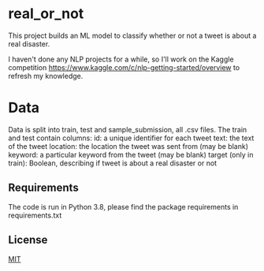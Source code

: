 # real_or_not

This project builds an ML model to classify whether or not a tweet is about a real disaster.

I haven't done any NLP projects for a while, so I'll work on the Kaggle competition https://www.kaggle.com/c/nlp-getting-started/overview to refresh my knowledge.

# Data

Data is split into train, test and sample_submission, all .csv files.
The train and test contain columns:
	id: a unique identifier for each tweet
	text: the text of the tweet
	location: the location the tweet was sent from (may be blank)
	keyword: a particular keyword from the tweet (may be blank)
	target (only in train): Boolean, describing if tweet is about a real disaster or not

## Requirements

The code is run in Python 3.8, please find the package requirements in requirements.txt

## License
[MIT](https://choosealicense.com/licenses/mit/)
